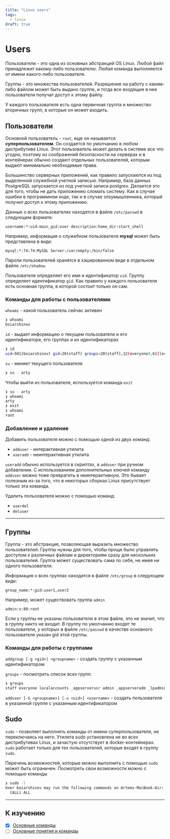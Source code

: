 ```yaml
---
title: "Linux users"
tags:
  - linux
draft: true
---
```


# Users

Пользователи - это одна из основных абстракций OS Linux. 
Любой файл принадлежит какому-либо пользователю.
Любая команда выполняется от имени какого-либо пользователя.

Группы - это множества пользователей.
Разрешение на работу с каким-либо файлом может быть выдано группе, и тогда все входящие в нее пользователи получат доступ к этому файлу.

У каждого пользователя есть одна первичная группа и множество вторичных групп, в которые он может входить.

## Пользователи

Основной пользователь - `root`, еще он называется __суперпользователем__. 
Он создается по умолчанию в любом дистрибутиве Linux.
Этот пользователь может делать в системе все что угодно, поэтому из соображений безопасности на серверах и в контейнерах обычно создают отдельных пользователей, которым выдают минимально необходимые права.

Большинство серверных приложений, как правило запускаются из под выделенной служебной учетной записью.
Например, база данных PostgreSQL запускается из под учетной записи postgres.
Делается это для того, чтобы не дать приложению сломать систему.
Как в случае ошибки в программном коде, так и в случае злоумышленника, который получил доступ к этому приложению.

Данные о всех пользователях находятся в файле `/etc/passwd` в следующем формате:
```
username:*:uid:main_gid:user description:home_dir:start_shell
```

Например, информация о служебном пользователе __mysql__ может быть представлена в виде:
```
mysql:*:74:74:MySQL Server:/var/empty:/bin/false
```

Пароли пользователей хранятся в хэшированном виде в отдельном файле `/etc/shadow`.

Пользователя определяет его имя и идентификатор `uid`.
Группу определяет идентификатор `gid`.
Как правило у каждого пользователя есть основная группа, в которой состоит только он сам.


### Команды для работы с пользователями

`whoami` - какой пользователь сейчас активен
```sh
❯ whoami
boiarshinov
```

`id` - выдает информацию о текущем пользователе и его идентификаторе, его группах и их идентификаторах
```sh
❯ id
uid=501(boiarshinov) gid=20(staff) groups=20(staff),12(everyone),61(localaccounts),79(_appserverusr),80(admin)
```

`su` - меняет текущего пользователя
```sh
❯ su - arty
```
Чтобы выйти из пользователя, используется команда `exit`
```sh
❯ su - arty
❯ whoami
arty
❯ exit
❯ whoami
root
```


### Добавление и удаление

Добавить пользователя можно с помощью одной из двух команд:
- `adduser` - интерактивная утилита
- `useradd` - неинтерактивная утилита

`useradd` обычно используется в скриптах, а `adduser` при ручном добавлении.
С использованием дополнительных ключей команду `adduser` можно тоже превратить в неинтерактивную.
Это бывает полезным из-за того, что в некоторых сборках Linux присутствует только эта команда.

Удалить пользователя можно с помощью команд:
- `userdel`
- `deluser`


---
## Группы

Группа - это абстракция, позволяющая выразить множество пользователей.
Группы нужны для того, чтобы проще было управлять доступом к различных файлам и директориям сразу для нескольких пользователей.
Группа может существовать сама по себе, не имея ни одного пользователя.

Информация о всех группах находится в файле `/etc/group` в следующем виде:
```
group_name:*:gid:user1,user2
```

Например, может существовать группа `admin`
```
admin:x:80:root
```

Если у группы не указаны пользователи в этом файле, это не значит, что в группу никто не входит.
В группу по умолчанию входят те пользователи, у которых в файле `/etc/passwd` в качестве основного пользователя указан gid этой группы.


### Команды для работы с группами

`addgroup [-g <gid>] <groupname>` - создать группу с указанным идентификатором

`groups` - посмотреть список всех групп.
```sh
❯ groups
staff everyone localaccounts _appserverusr admin _appserveradm _lpadmin com.apple.sharepoint.group.1 _appstore _lpoperator _developer _analyticsusers com.apple.access_ftp com.apple.access_screensharing com.apple.access_ssh com.apple.access_remote_ae
```

`adduser [-G <groupname>] [-u <uid>] <username>` - создать пользователя в указанной группе с указанным идентификатором


## Sudo

`sudo` - позволяет выполнять команды от имени суперпользователя, не переключаясь на него. Утилита sudo установлена не во всех дистрибутивах Linux, и зачастую отсутствует в docker-контейнерах.
`sudo` работает только для тех пользователей, которые входят в группу `sudo`.

Перечень возможностей, которые можно выполнить с помощью `sudo` может быть ограничен.
Посмотреть свои возможности можно с помощью команды
```bash
❯ sudo -l
User boiarshinov may run the following commands on Artems-MacBook-Air:
  (ALL) ALL
```


---
## К изучению
- [X] [Основные команды](https://sysadminium.ru/groups_and_users_in_linux/)
- [ ] [Основные понятия и команды](https://chukin.ru/edu/linux/03.php)
